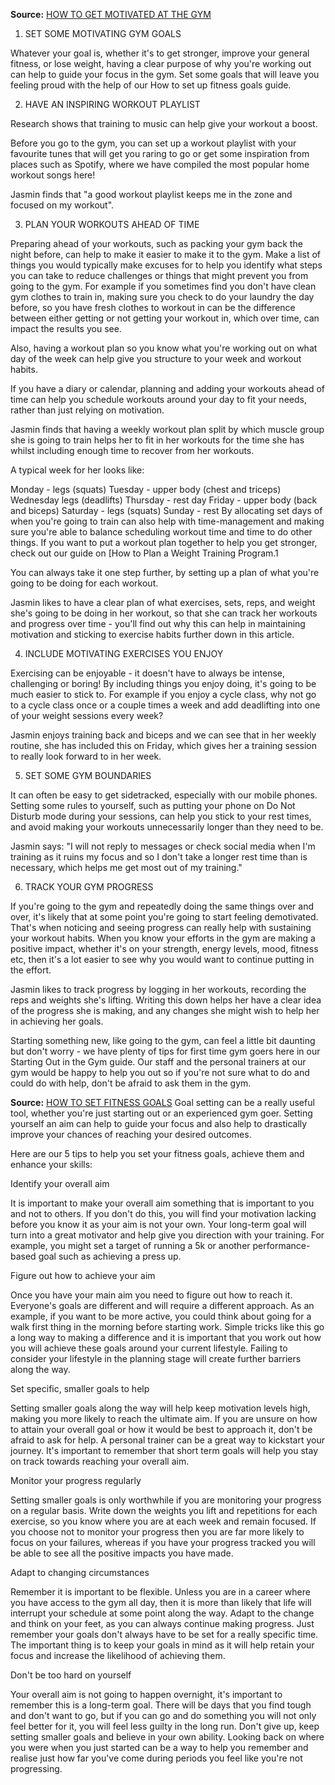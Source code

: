 **Source:** [HOW TO GET MOTIVATED AT THE GYM](https://www.puregym.com/blog/how-to-get-into-the-habit-of-working-out/)
1. SET SOME MOTIVATING GYM GOALS

Whatever your goal is, whether it's to get stronger, improve your general fitness, or lose weight, having a clear purpose of why you're working out can help to guide your focus in the gym. Set some goals that will leave you feeling proud with the help of our How to set up fitness goals guide. 

2. HAVE AN INSPIRING WORKOUT PLAYLIST

Research shows that training to music can help give your workout a boost.

Before you go to the gym, you can set up a workout playlist with your favourite tunes that will get you raring to go or get some inspiration from places such as Spotify, where we have compiled the most popular home workout songs here!

Jasmin finds that "a good workout playlist keeps me in the zone and focused on my workout".

3. PLAN YOUR WORKOUTS AHEAD OF TIME

Preparing ahead of your workouts, such as packing your gym back the night before, can help to make it easier to make it to the gym. Make a list of things you would typically make excuses for to help you identify what steps you can take to reduce challenges or things that might prevent you from going to the gym. For example if you sometimes find you don't have clean gym clothes to train in, making sure you check to do your laundry the day before, so you have fresh clothes to workout in can be the difference between either getting or not getting your workout in, which over time, can impact the results you see.

Also, having a workout plan so you know what you're working out on what day of the week can help give you structure to your week and workout habits. 

If you have a diary or calendar, planning and adding your workouts ahead of time can help you schedule workouts around your day to fit your needs, rather than just relying on motivation.

Jasmin finds that having a weekly workout plan split by which muscle group she is going to train helps her to fit in her workouts for the time she has whilst including enough time to recover from her workouts.

A typical week for her looks like:

Monday - legs (squats)
Tuesday - upper body (chest and triceps)
Wednesday legs (deadlifts)
Thursday - rest day
Friday - upper body (back and biceps)
Saturday - legs (squats)
Sunday - rest
By allocating set days of when you're going to train can also help with time-management and making sure you're able to balance scheduling workout time and time to do other things. If you want to put a workout plan together to help you get stronger, check out our guide on [How to Plan a Weight Training Program.1

You can always take it one step further, by setting up a plan of what you're going to be doing for each workout.

Jasmin likes to have a clear plan of what exercises, sets, reps, and weight she's going to be doing in her workout, so that she can track her workouts and progress over time - you'll find out why this can help in maintaining motivation and sticking to exercise habits further down in this article.

4. INCLUDE MOTIVATING EXERCISES YOU ENJOY

Exercising can be enjoyable - it doesn't have to always be intense, challenging or boring! By including things you enjoy doing, it's going to be much easier to stick to. For example if you enjoy a cycle class, why not go to a cycle class once or a couple times a week and add deadlifting into one of your weight sessions every week?

Jasmin enjoys training back and biceps and we can see that in her weekly routine, she has included this on Friday, which gives her a training session to really look forward to in her week.

5. SET SOME GYM BOUNDARIES

It can often be easy to get sidetracked, especially with our mobile phones. Setting some rules to yourself, such as putting your phone on Do Not Disturb mode during your sessions, can help you stick to your rest times, and avoid making your workouts unnecessarily longer than they need to be.

Jasmin says: "I will not reply to messages or check social media when I'm training as it ruins my focus and so I don't take a longer rest time than is necessary, which helps me get most out of my training."

6. TRACK YOUR GYM PROGRESS

If you're going to the gym and repeatedly doing the same things over and over, it's likely that at some point you're going to start feeling demotivated. That's when noticing and seeing progress can really help with sustaining your workout habits. When you know your efforts in the gym are making a positive impact, whether it's on your strength, energy levels, mood, fitness etc, then it's a lot easier to see why you would want to continue putting in the effort.

Jasmin likes to track progress by logging in her workouts, recording the reps and weights she's lifting. Writing this down helps her have a clear idea of the progress she is making, and any changes she might wish to help her in achieving her goals.

Starting something new, like going to the gym, can feel a little bit daunting but don't worry - we have plenty of tips for first time gym goers here in our Starting Out in the Gym guide. Our staff and the personal trainers at our gym would be happy to help you out so if you're not sure what to do and could do with help, don't be afraid to ask them in the gym.

**Source:** [HOW TO SET FITNESS GOALS](https://www.puregym.com/blog/how-to-set-fitness-goals/)
Goal setting can be a really useful tool, whether you're just starting out or an experienced gym goer. Setting yourself an aim can help to guide your focus and also help to drastically improve your chances of reaching your desired outcomes.

Here are our 5 tips to help you set your fitness goals, achieve them and enhance your skills:

Identify your overall aim

It is important to make your overall aim something that is important to you and not to others. If you don't do this, you will find your motivation lacking before you know it as your aim is not your own. Your long-term goal will turn into a great motivator and help give you direction with your training. For example, you might set a target of running a 5k or another performance-based goal such as achieving a press up.

Figure out how to achieve your aim

Once you have your main aim you need to figure out how to reach it. Everyone's goals are different and will require a different approach. As an example, if you want to be more active, you could think about going for a walk first thing in the morning before starting work. Simple tricks like this go a long way to making a difference and it is important that you work out how you will achieve these goals around your current lifestyle. Failing to consider your lifestyle in the planning stage will create further barriers along the way.

Set specific, smaller goals to help

Setting smaller goals along the way will help keep motivation levels high, making you more likely to reach the ultimate aim. If you are unsure on how to attain your overall goal or how it would be best to approach it, don't be afraid to ask for help. A personal trainer can be a great way to kickstart your journey. It's important to remember that short term goals will help you stay on track towards reaching your overall aim.

Monitor your progress regularly

Setting smaller goals is only worthwhile if you are monitoring your progress on a regular basis. Write down the weights you lift and repetitions for each exercise, so you know where you are at each week and remain focused. If you choose not to monitor your progress then you are far more likely to focus on your failures, whereas if you have your progress tracked you will be able to see all the positive impacts you have made.

Adapt to changing circumstances

Remember it is important to be flexible. Unless you are in a career where you have access to the gym all day, then it is more than likely that life will interrupt your schedule at some point along the way. Adapt to the change and think on your feet, as you can always continue making progress. Just remember your goals don't always have to be set for a really specific time. The important thing is to keep your goals in mind as it will help retain your focus and increase the likelihood of achieving them.

Don't be too hard on yourself

Your overall aim is not going to happen overnight, it's important to remember this is a long-term goal. There will be days that you find tough and don't want to go, but if you can go and do something you will not only feel better for it, you will feel less guilty in the long run. Don't give up, keep setting smaller goals and believe in your own ability. Looking back on where you were when you just started can be a way to help you remember and realise just how far you've come during periods you feel like you're not progressing.